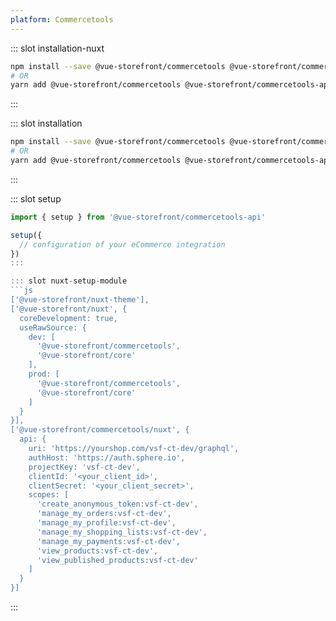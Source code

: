 ```yaml
---
platform: Commercetools
---
```

 

<IncludeContent content-key="getting-started" />

<!-- Installation command -->
::: slot installation-nuxt
```bash
npm install --save @vue-storefront/commercetools @vue-storefront/commercetools-api @vue-storefront/nuxt-theme @vue-storefront/nuxt
# OR
yarn add @vue-storefront/commercetools @vue-storefront/commercetools-api @vue-storefront/nuxt-theme @vue-storefront/nuxt
```
:::

::: slot installation
```bash
npm install --save @vue-storefront/commercetools @vue-storefront/commercetools-api
# OR
yarn add @vue-storefront/commercetools @vue-storefront/commercetools-api
```
:::

::: slot setup
```js
import { setup } from '@vue-storefront/commercetools-api'

setup({
  // configuration of your eCommerce integration
})
:::

::: slot nuxt-setup-module
```js
['@vue-storefront/nuxt-theme'],
['@vue-storefront/nuxt', {
  coreDevelopment: true,
  useRawSource: {
    dev: [
      '@vue-storefront/commercetools',
      '@vue-storefront/core'
    ],
    prod: [
      '@vue-storefront/commercetools',
      '@vue-storefront/core'
    ]
  }
}],
['@vue-storefront/commercetools/nuxt', {
  api: {
    uri: 'https://yourshop.com/vsf-ct-dev/graphql',
    authHost: 'https://auth.sphere.io',
    projectKey: 'vsf-ct-dev',
    clientId: '<your_client_id>',
    clientSecret: '<your_client_secret>',
    scopes: [
      'create_anonymous_token:vsf-ct-dev',
      'manage_my_orders:vsf-ct-dev',
      'manage_my_profile:vsf-ct-dev',
      'manage_my_shopping_lists:vsf-ct-dev',
      'manage_my_payments:vsf-ct-dev',
      'view_products:vsf-ct-dev',
      'view_published_products:vsf-ct-dev'
    ]
  }
}]
```
:::
